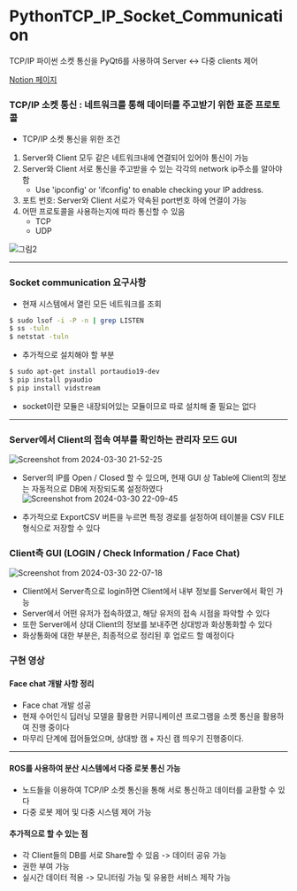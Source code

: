 # PythonTCP_IP_Socket_Communication
TCP/IP 파이썬 소켓 통신을 PyQt6를 사용하여 Server &lt;-> 다중 clients 제어 

[Notion 페이지](https://www.notion.so/Socket-54efa9e71a1b488d86bb40fdda881bb1)

### TCP/IP 소켓 통신 :  네트워크를 통해 데이터를 주고받기 위한 표준 프로토콜

- TCP/IP 소켓 통신을 위한 조건
1. Server와 Client 모두 같은 네트워크내에 연결되어 있어야 통신이 가능
2. Server와 Client 서로 통신을 주고받을 수 있는 각각의 network ip주소를 알아야 함
   - Use 'ipconfig' or 'ifconfig' to enable checking your IP address.
3. 포트 번호: Server와 Client 서로가 약속된 port번호 하에 연결이 가능
4. 어떤 프로토콜을 사용하는지에 따라 통신할 수 있음
   - TCP
   - UDP

![그림2](https://github.com/AUTO-KKYU/PythonTCP_IP_Socket_Communication/assets/118419026/1f7047d0-e5cb-4a4f-8caa-af7a0e09885e)

---
### Socket communication 요구사항
-  현재 시스템에서 열린 모든 네트워크를 조회
```sh
$ sudo lsof -i -P -n | grep LISTEN
$ ss -tuln
$ netstat -tuln
```
- 추가적으로 설치해야 할 부분
```sh
$ sudo apt-get install portaudio19-dev
$ pip install pyaudio
$ pip install vidstream
```

- socket이란 모듈은 내장되어있는 모듈이므로 따로 설치해 줄 필요는 없다

---

### Server에서 Client의 접속 여부를 확인하는 관리자 모드 GUI
![Screenshot from 2024-03-30 21-52-25](https://github.com/AUTO-KKYU/PythonTCP_IP_Socket_Communication/assets/118419026/ad331e07-2f74-41b0-931e-7aaec9b69c2a)

- Server의 IP를 Open / Closed 할 수 있으며, 현재 GUI 상 Table에 Client의 정보는 자동적으로 DB에 저장되도록 설정하였다
![Screenshot from 2024-03-30 22-09-45](https://github.com/AUTO-KKYU/PythonTCP_IP_Socket_Communication/assets/118419026/39f6b4c5-a9d8-4391-8247-9d0c2c7fdfa4)

- 추가적으로 ExportCSV 버튼을 누르면 특정 경로를 설정하여 테이블을 CSV FILE 형식으로 저장할 수 있다

### Client측 GUI (LOGIN / Check Information / Face Chat)

![Screenshot from 2024-03-30 22-07-18](https://github.com/AUTO-KKYU/PythonTCP_IP_Socket_Communication/assets/118419026/929bd5e0-139f-48ea-aabe-3b80f5159184)

- Client에서 Server측으로 login하면 Client에서 내부 정보를 Server에서 확인 가능
- Server에서 어떤 유저가 접속하였고, 해당 유저의 접속 시점을 파악할 수 있다
- 또한 Server에서 상대 Client의 정보를 보내주면 상대방과 화상통화할 수 있다
- 화상통화에 대한 부분은, 최종적으로 정리된 후 업로드 할 예정이다

### 구현 영상



#### Face chat 개발 사항 정리
- Face chat 개발 성공
- 현재 수어인식 딥러닝 모델을 활용한 커뮤니케이션 프로그램을 소켓 통신을 활용하여 진행 중이다
- 마무리 단계에 접어들었으며, 상대방 캠 + 자신 캠 띄우기 진행중이다.

---

#### ROS를 사용하여 분산 시스템에서 다중 로봇 통신 가능
- 노드들을 이용하여 TCP/IP 소켓 통신을 통해 서로 통신하고 데이터를 교환할 수 있다
- 다중 로봇 제어 및 다중 시스템 제어 가능

#### 추가적으로 할 수 있는 점
- 각 Client들의 DB를 서로 Share할 수 있음 -> 데이터 공유 가능
- 권한 부여 가능
- 실시간 데이터 적용 -> 모니터링 가능 및 유용한 서비스 제작 가능
